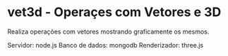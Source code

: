 vet3d - Operaçes com Vetores e 3D
=====
Realiza operações com vetores mostrando graficamente os mesmos.

Servidor: node.js
Banco de dados: mongodb
Renderizador: three.js

